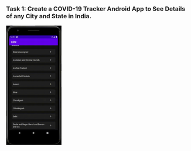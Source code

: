 ### **Task 1:** Create a COVID-19 Tracker Android App to See Details of any City and State in India.

<img src="./video.gif" width=30% height=30%>